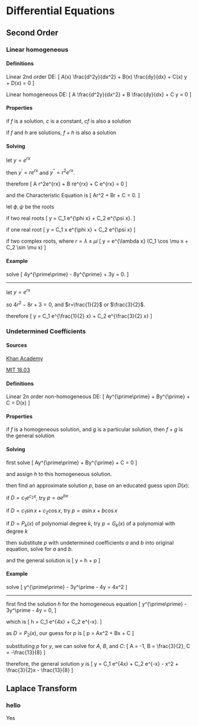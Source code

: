 # Differential Equations

## Second Order

### Linear homogeneous

#### Definitions
Linear 2nd order DE:
\[
A(x) \frac{d^2y}{dx^2} + B(x) \frac{dy}{dx} + C(x) y + D(x) = 0
\]

Linear homogeneous DE:
\[
A \frac{d^2y}{dx^2} + B \frac{dy}{dx} + C y = 0
\]

#### Properties
if $f$ is a solution, $c$ is a constant, $cf$ is also a solution

if $f$ and $h$ are solutions, $f+h$ is also a solution

#### Solving
let $y = e^{rx}$

then $y^\prime = re^{rx}$ and $y^{\prime\prime} = r^2e^{rx}$.

therefore
\[
A r^2e^{rx} + B re^{rx} + C e^{rx} = 0
\]

and the Characteristic Equation is
\[
Ar^2 + Br + C = 0.
\]

let $\phi , \psi$ be the roots

if two real roots
\[
y = C_1 e^{\phi x} + C_2 e^{\psi x}.
\]

if one real root
\[
y = C_1 x e^{\phi x} + C_2 e^{\psi x}
\]

if two complex roots, where $r = \lambda \pm \mu i$
\[
y = e^{\lambda x} (C_1 \cos \mu x + C_2 \sin \mu x)
\]




#### Example
solve
\[
4y^{\prime\prime} - 8y^{\prime} + 3y = 0.
\]

---

let $y = e^{rx}$

so $4r^2 - 8r + 3 = 0$, and $r=\frac{1}{2}$ or $\frac{3}{2}$.

therefore
\[
y = C_1 e^{\frac{1}{2} x} + C_2 e^{\frac{3}{2} x}
\]


### Undetermined Coefficients
#### Sources
[Khan Academy](https://www.khanacademy.org/math/differential-equations/second-order-differential-equations#undetermined-coefficients)

[MIT 18.03](https://ocw.mit.edu/courses/mathematics/18-03sc-differential-equations-fall-2011/unit-ii-second-order-constant-coefficient-linear-equations/undetermined-coefficients/MIT18_03SCF11_s16_1text.pdf)

#### Definitions
Linear 2n order non-homogeneous DE:
\[
Ay^{\prime\prime} + By^{\prime} + C = D(x)
\]

#### Properties
if $f$ is a homogeneous solution, and $g$ is a particular solution, then $f + g$ is the general solution

#### Solving
first solve
\[
Ay^{\prime\prime} + By^{\prime} + C = 0
\]

and assign $h$ to this homogeneous solution.

then find an approximate solution $p$, base on an educated guess upon $D(x)$:

if $D = c_1e^{c_2x}$, try $p = ae^{bx}$

if $D = c_1 \sin x + c_2 \cos x$, try $p = a\sin x + b\cos x$

if $D = P_k(x)$ of polynomial degree $k$, try $p = G_k(x)$ of a polynomial with degree $k$

then substitute $p$ with undetermined coefficients $a$ and $b$ into original equation, solve for $a$ and $b$.

and the general solution is
\[
y = h + p
\]

#### Example
solve
\[
y^{\prime\prime} - 3y^\prime - 4y = 4x^2
\]

---

first find the solution $h$ for the homogeneous equation
\[
    y^{\prime\prime} - 3y^\prime - 4y = 0,
\]

which is
\[
    h = C_1 e^{4x} + C_2 e^{-x}.
\]

as $D = P_2(x)$, our guess for $p$ is
\[
    p = Ax^2 + Bx + C
\]

substituting $p$ for $y$, we can solve for $A$, $B$, and $C$:
\[
    A = -1, B = \frac{3}{2}, C = -\frac{13}{8}
\]

therefore, the general solution $y$ is
\[
    y = C_1 e^{4x} + C_2 e^{-x} - x^2 + \frac{3}{2}x - \frac{13}{8}
\]








## Laplace Transform

### hello

Yes
